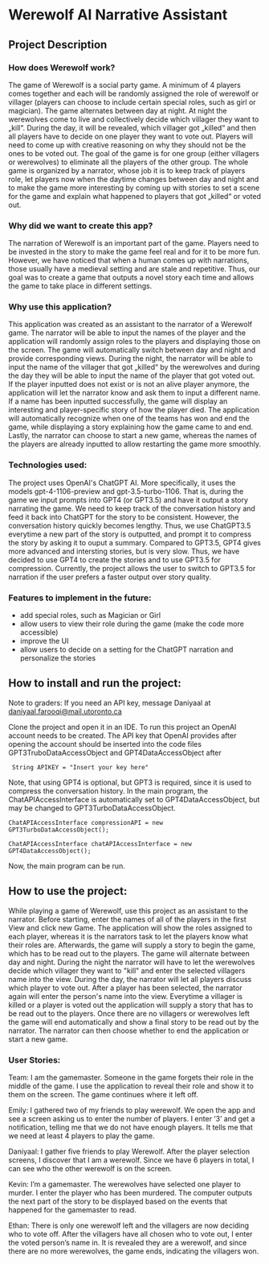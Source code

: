 # Werewolf AI Narrative Assistant

## Project Description

### How does Werewolf work?
The game of Werewolf is a social party game. A minimum of 4 players comes together and each will be randomly assigned the role of werewolf or villager (players can choose to include certain special roles, such as girl or magician). The game alternates between day at night. At night the werewolves come to live and collectively decide which villager they want to „kill“. During the day, it will be revealed, which villager got „killed“ and then all players have to decide on one player they want to vote out. Players will need to come up with creative reasoning on why they should not be the ones to be voted out. The goal of the game is for one group (either villagers or werewolves) to eliminate all the players of the other group. The whole game is organized by a narrator, whose job it is to keep track of players role, let players now when the daytime changes between day and night and to make the game more interesting by coming up with stories to set a scene for the game and explain what happened to players that got „killed“ or voted out.

### Why did we want to create this app?
The narration of Werewolf is an important part of the game. Players need to be invested in the story to make the game feel real and for it to be more fun. However, we have noticed that when a human comes up with narrations, those usually have a medieval setting and are stale and repetitive. Thus, our goal was to create a game that outputs a novel story each time and allows the game to take place in different settings.

### Why use this application?
This application was created as an assistant to the narrator of a Werewolf game. The narrator will be able to input the names of the player and the application will randomly assign roles to the players and displaying those on the screen. The game will automatically switch between day and night and provide corresponding views. During the night, the narrator will be able to input the name of the villager that got „killed“ by the werewolves and during the day they will be able to input the name of the player that got voted out. If the player inputted does not exist or is not an alive player anymore, the application will let the narrator know and ask them to input a different name. If a name has been inputted successfully, the game will display an interesting and player-specific story of how the player died. The application will automatically recognize when one of the teams has won and end the game, while displaying a story explaining how the game came to and end. Lastly, the narrator can choose to start a new game, whereas the names of the players are already inputted to allow restarting the game more smoothly.

### Technologies used:
The project uses OpenAI's ChatGPT AI. More specifically, it uses the models gpt-4-1106-preview and gpt-3.5-turbo-1106. That is, during the game we input prompts into GPT4 (or GPT3.5) and have it output a story narrating the game. 
We need to keep track of the conversation history and feed it back into ChatGPT for the story to be consistent. However, the conversation history quickly becomes lengthy. Thus, we use ChatGPT3.5 everytime a new part of the story is outputted, and prompt it to compress the story by asking it to ouput a summary.
Compared to GPT3.5, GPT4 gives more advanced and intersting stories, but is very slow. Thus, we have decided to use GPT4 to create the stories and to use GPT3.5 for compression. Currently, the project allows the user to switch to GPT3.5 for narration if the user prefers a faster output over story quality.

### Features to implement in the future:
- add special roles, such as Magician or Girl
- allow users to view their role during the game (make the code more accessible)
- improve the UI
- allow users to decide on a setting for the ChatGPT narration and personalize the stories


## How to install and run the project:

Note to graders: If you need an API key, message Daniyaal at daniyaal.farooqi@mail.utoronto.ca

Clone the project and open it in an IDE. To run this project an OpenAI account needs to be created. The API key that OpenAI provides after opening the account should be inserted into the code files GPT3TruboDataAccessObject and GPT4DataAccessObject after 

` String APIKEY = "Insert your key here"`

Note, that using GPT4 is optional, but GPT3 is required, since it is used to compress the conversation history. In the main program, the ChatAPIAccessInterface is automatically set to GPT4DataAccessObject, but may be changed to GPT3TurboDataAccessObject.

`ChatAPIAccessInterface compressionAPI = new GPT3TurboDataAccessObject();`

`ChatAPIAccessInterface chatAPIAccessInterface = new GPT4DataAccessObject();`

Now, the main program can be run.


## How to use the project:

While playing a game of Werewolf, use this project as an assistant to the narrator. Before starting, enter the names of all of the players in the first View and click new Game. The application will show the roles assigned to each player, whereas it is the narrators task to let the players know what their roles are. Afterwards, the game will supply a story to begin the game, which has to be read out to the players.
The game will alternate between day and night. During the night the narrator will have to let the werewolves decide which villager they want to "kill" and enter the selected villagers name into the view. During the day, the narrator will let all players discuss which player to vote out. After a player has been selected, the narrator again will enter the person's name into the view. Everytime a villager is killed or a player is voted out the application will supply a story that has to be read out to the players.
Once there are no villagers or werewolves left the game will end automatically and show a final story to be read out by the narrator. The narrator can then choose whether to end the application or start a new game.

### User Stories:
Team: I am the gamemaster. Someone in the game forgets their role in the middle of the game. I use the application to reveal their role and show it to them on the screen. The game continues where it left off.

Emily: I gathered two of my friends to play werewolf. We open the app and see a screen asking us to enter the number of players. I enter ‘3’ and get a notification, telling me that we do not have enough players. It tells me that we need at least 4 players to play the game.

Daniyaal: I gather five friends to play Werewolf. After the player selection screens, I discover that I am a werewolf. Since we have 6 players in total, I can see who the other werewolf is on the screen.

Kevin: I’m a gamemaster. The werewolves have selected one player to murder. I enter the player who has been murdered. The computer outputs the next part of the story to be displayed based on the events that happened for the gamemaster to read.

Ethan: There is only one werewolf left and the villagers are now deciding who to vote off. After the villagers have all chosen who to vote out, I enter the voted person’s name in. It is revealed they are a werewolf, and since there are no more werewolves, the game ends, indicating the villagers won.

